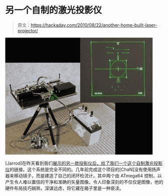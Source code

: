 # 另一个自制的激光投影仪

> 原文：<https://hackaday.com/2010/08/22/another-home-built-laser-projector/>

![](img/05543c09e7b5017b2d8a8a0e6ce3f2f7.png "diy-laser-projector")

[Jarrod]在昨天看到我们[展示的另一款投影仪后，给了我们一个这个](http://hackaday.com/2010/08/21/vector-plotter-with-lasers/)[自制激光投影仪](http://elm-chan.org/works/vlp/report_e.html)的链接。这个系统是完全不同的。几年前完成这个项目的[ChaN]没有使用扬声器来移动镜子，而是建造了自己的闭环检流计。其中两个由 ATmega64 控制，以产生令人难以置信的干净和准确的矢量图像。令人印象深刻的不仅仅是图像，他的硬件布局技巧娴熟，深谋远虑，将它藏在箱子里是一种亵渎。